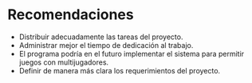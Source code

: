 # Recomendaciones

- Distribuir adecuadamente las tareas del proyecto.
- Administrar mejor el tiempo de dedicación al trabajo.
- El programa podría en el futuro implementar el sistema para permitir juegos con multijugadores. 
- Definir de manera más clara los requerimientos del proyecto.
